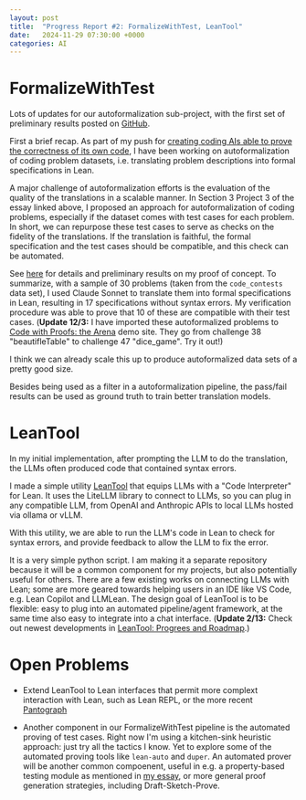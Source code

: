 ```yaml
---
layout: post
title:  "Progress Report #2: FormalizeWithTest, LeanTool"
date:   2024-11-29 07:30:00 +0000
categories: AI
---
```


# FormalizeWithTest

Lots of updates for our autoformalization sub-project, with the first set of preliminary results posted on [GitHub](https://github.com/GasStationManager/FormalizeWithTest).

First a brief recap. As part of my push for [creating coding AIs able to prove the correctness of its own code](https://gasstationmanager.github.io/ai/2024/11/04/a-proposal.html),
I have been working on autoformalization of coding problem datasets, i.e. translating problem descriptions into formal specifications in Lean.

A major challenge of autoformalization efforts is the evaluation of the quality of the translations in a scalable manner.
In Section 3 Project 3 of the essay linked above, I proposed an approach for autoformalization of coding problems, especially if the dataset comes with test cases for each problem. In short, we can repurpose these test cases to serve as checks on the fidelity of the translations. If the translation is faithful, the formal specification and the test cases should be compatible, and this check can be automated.

See [here](https://github.com/GasStationManager/FormalizeWithTest) for details and preliminary results on my proof of concept. To summarize, with a sample of 30 problems (taken from the `code_contests` data set), I used Claude Sonnet to translate them into formal specifications in Lean, resulting in 17 specifications without syntax errors. My verification procedure was able to prove that 10 of these are compatible with their test cases.
(**Update 12/3:** I have imported these autoformalized problems to [Code with Proofs: the Arena](http://www.codeproofarena.com:8000/challenges) demo site. They go from challenge 38 "beautifleTable" to challenge 47 "dice_game". Try it out!)

I think we can already scale this up to produce autoformalized data sets of a pretty good size.

Besides being used as a filter in a autoformalization pipeline, the pass/fail results can be used as ground truth to train better translation models.

# LeanTool

In my initial implementation, after prompting the LLM to do the translation, the LLMs often produced code that contained syntax errors. 

I made a simple utility [LeanTool](https://github.com/GasStationManager/LeanTool)
 that equips LLMs with a "Code Interpreter" for Lean. It uses the LiteLLM library to connect to LLMs, so you can plug in any compatible LLM, from OpenAI and Anthropic APIs to local LLMs hosted via ollama or vLLM. 

With this utility, we are able to run the LLM's code in Lean to check for syntax errors, and provide feedback to allow the LLM to fix the error. 

It is a very simple python script. I am making it a separate repository because it will be a common component for my projects, but also potentially useful for others. There are a few existing works on connecting LLMs with Lean; some are more geared towards helping users in an IDE like VS Code, e.g. Lean Copilot and LLMLean. The design goal of LeanTool is to be flexible: easy to plug into an automated pipeline/agent framework, at the same time also easy to integrate into a chat interface.
(**Update 2/13:** Check out newest developments in  [LeanTool: Progrees and Roadmap](https://gasstationmanager.github.io/ai/2025/02/13/leantool.html).)


# Open Problems

- Extend LeanTool to Lean interfaces that permit more complext interaction with Lean, such as
Lean REPL, or the more recent [Pantograph](https://github.com/lenianiva/PyPantograph)

- Another component in our FormalizeWithTest pipeline is the automated proving of 
test cases. Right now I'm using a kitchen-sink heuristic approach: just try all the tactics I know. 
Yet to explore some of the automated proving tools like `lean-auto` and `duper`.
An automated prover will be another common compoenent, useful in e.g. 
a property-based testing module as mentioned in [my essay](https://gasstationmanager.github.io/ai/2024/11/04/a-proposal.html), or more general proof generation strategies, including Draft-Sketch-Prove.

